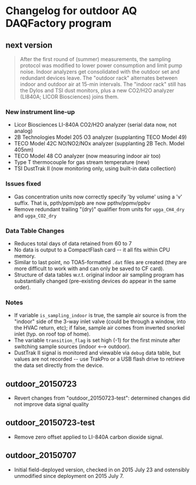 Changelog for outdoor AQ DAQFactory program
===========================================

next version
------------

> After the first round of (summer) measurements, the sampling protocol was
> modified to lower power consumption and limit pump noise. Indoor analyzers
> get consolidated with the outdoor set and redundant devices leave. The
> "outdoor rack" alternates between indoor and outdoor air at 15-min intervals.
> The "indoor rack" still has the Dylos and TSI dust monitors, plus a new
> CO2/H2O analyzer (LI840A; LICOR Biosciences) joins them.

### New instrument line-up

* Licor Biosciences LI-840A CO2/H2O analyzer (serial data now, not analog)
* 2B Technologies Model 205 O3 analyzer (supplanting TECO Model 49)
* TECO Model 42C NO/NO2/NOx analyzer (supplanting 2B Tech. Model 405nm)
* TECO Model 48 CO analyzer (now measuring indoor air too)
* Type T thermocouple for gas stream temperature (new)
* TSI DustTrak II (now monitoring only, using built-in data collection)

### Issues fixed

* Gas concentration units now correctly specify 'by volume' using a 'v' suffix.
  That is, ppth/ppm/ppb are now ppthv/ppmv/ppbv
* Remove redundant trailing "(dry)" qualifier from units for `ugga_CH4_dry`
  and `ugga_CO2_dry`

### Data Table Changes

* Reduces total days of data retained from 60 to 7
* No data is output to a CompactFlash card -- it all fits within CPU memory.
* Similar to last point, no TOA5-formatted `.dat` files are created (they are
  more difficult to work with and can only be saved to CF card).
* Structure of data tables w.r.t. original indoor air sampling program has
  substantially changed (pre-existing devices do appear in the same order).

### Notes

* If variable `is_sampling_indoor` is true, the sample air source is from the
  "indoor" side of the 3-way inlet valve (could be through a window, into the
  HVAC return, etc); if false, sample air comes from inverted snorkel inlet
  (typ. on roof top of home).
* The variable `transition_flag` is set high (-1) for the first minute after
  switching sample sources (indoor <--> outdoor).
* DustTrak II signal is monitored and viewable via `debug` data table, but
  values are not recorded -- use TrakPro or a USB flash drive to retrieve the
  data set directly from the device.


outdoor_20150723
----------------

* Revert changes from "outdoor_20150723-test": determined changes did not
  improve data signal quality


outdoor_20150723-test
---------------------

* Remove zero offset applied to LI-840A carbon dioxide signal.


outdoor_20150707
----------------

* Initial field-deployed version, checked in on 2015 July 23 and ostensibly
  unmodified since deployment on 2015 July 7.


